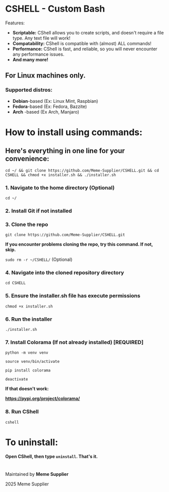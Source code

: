 # CSHELL - Custom Bash

Features:

- **Scriptable:** CShell allows you to create scripts, and doesn't require a file type. Any text file will work!
- **Compatability:** CShell is compatible with (almost) ALL commands!
- **Performance:** CShell is fast, and reliable, so you will never encounter any performance issues.
- **And many more!**

## For **Linux** machines only.
### Supported distros:
- **Debian**-based (Ex: Linux Mint, Raspbian)
- **Fedora**-based (Ex: Fedora, Bazzite)
- **Arch** -based (Ex Arch, Manjaro)

#
# How to install using commands:

## Here's everything in one line for your convenience:
`cd ~/ && git clone https://github.com/Meme-Supplier/CSHELL.git && cd CSHELL && chmod +x installer.sh && ./installer.sh`

### 1. Navigate to the home directory **(Optional)**
`cd ~/`

### 2. Install Git if not installed

### 3. Clone the repo

`git clone https://github.com/Meme-Supplier/CSHELL.git`

**If you encounter problems cloning the repo, try this command. If not, skip.**

`sudo rm -r ~/CSHELL/` (Optional)

### 4. Navigate into the cloned repository directory
`cd CSHELL`

### 5. Ensure the installer.sh file has execute permissions
`chmod +x installer.sh`

### 6. Run the installer
`./installer.sh`

### 7. Install Colorama (If not already installed) [REQUIRED]
`python -m venv venv`

`source venv/bin/activate`

`pip install colorama`

`deactivate`

**If that doesn't work:**

**https://pypi.org/project/colorama/**

### 8. Run CShell
`cshell`

#
# To uninstall:
**Open CShell, then type `uninstall`. That's it.**

#
Maintained by **Meme Supplier**

2025 Meme Supplier
